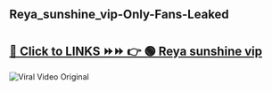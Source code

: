 
 ## Reya_sunshine_vip-Only-Fans-Leaked

# <h2><a href="https://clipsfans.com/Reya_sunshine_vip&ref=git">🔗 Click to LINKS ⏩⏩ 👉 🟢 Reya sunshine vip </a></h2>

<a href="https://clipsfans.com/Reya_sunshine_vip&ref=git" rel="nofollow" data-target="animated-image.originalLink"><img src="https://i.ibb.co.com/xMMVF88/686577567.gif" alt="Viral Video Original" style="max-width: 100%; display: inline-block;" data-target="animated-image.originalImage"></a>
